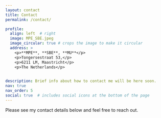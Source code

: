 ```yaml
---
layout: contact
title: Contact
permalink: /contact/

profile:
  align: left  # right
  image: MPE_SBE.jpeg
  image_circular: true # crops the image to make it circular
  address: >
    <p>**MPE**, **SBE**, **MU**</p>
    <p>Tongersestraat 53,</p>
    <p>6211 LM, Maastricht</p>
    <p>The Netherlands</p>

    
description: Brief info about how to contact me will be here soon.
nav: true
nav_order: 5
social: true  # includes social icons at the bottom of the page
---
```


Please see my contact details below and feel free to reach out.


